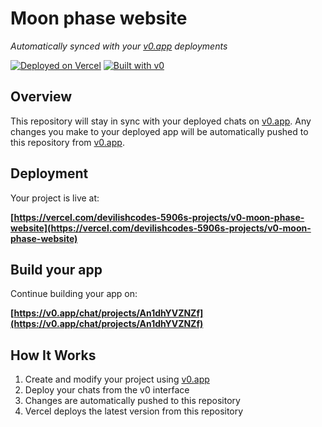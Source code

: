 # Moon phase website

*Automatically synced with your [v0.app](https://v0.app) deployments*

[![Deployed on Vercel](https://img.shields.io/badge/Deployed%20on-Vercel-black?style=for-the-badge&logo=vercel)](https://vercel.com/devilishcodes-5906s-projects/v0-moon-phase-website)
[![Built with v0](https://img.shields.io/badge/Built%20with-v0.app-black?style=for-the-badge)](https://v0.app/chat/projects/An1dhYVZNZf)

## Overview

This repository will stay in sync with your deployed chats on [v0.app](https://v0.app).
Any changes you make to your deployed app will be automatically pushed to this repository from [v0.app](https://v0.app).

## Deployment

Your project is live at:

**[https://vercel.com/devilishcodes-5906s-projects/v0-moon-phase-website](https://vercel.com/devilishcodes-5906s-projects/v0-moon-phase-website)**

## Build your app

Continue building your app on:

**[https://v0.app/chat/projects/An1dhYVZNZf](https://v0.app/chat/projects/An1dhYVZNZf)**

## How It Works

1. Create and modify your project using [v0.app](https://v0.app)
2. Deploy your chats from the v0 interface
3. Changes are automatically pushed to this repository
4. Vercel deploys the latest version from this repository